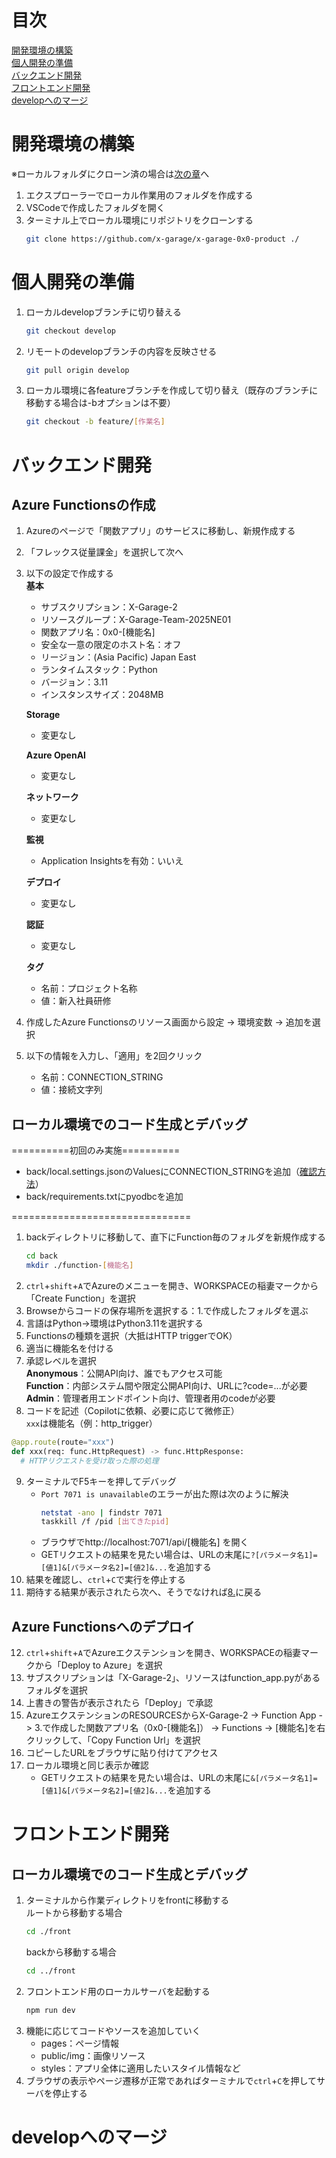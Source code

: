 # 目次
[開発環境の構築](#make_env)<br>
[個人開発の準備](#prepare)<br>
[バックエンド開発](#back)<br>
[フロントエンド開発](#front)<br>
[developへのマージ](#merge)<br>

<a id="make_env"></a>
# 開発環境の構築
※ローカルフォルダにクローン済の場合は[次の章](#prepare)へ
1. エクスプローラーでローカル作業用のフォルダを作成する
2. VSCodeで作成したフォルダを開く
3. ターミナル上でローカル環境にリポジトリをクローンする
   ```bash
   git clone https://github.com/x-garage/x-garage-0x0-product ./
   ```

<a id="prepare"></a>
# 個人開発の準備
1. ローカルdevelopブランチに切り替える
   ```bash
   git checkout develop
   ```
2. リモートのdevelopブランチの内容を反映させる
   ```bash
   git pull origin develop
   ```
3. ローカル環境に各featureブランチを作成して切り替え（既存のブランチに移動する場合は-bオプションは不要）
   ```bash
   git checkout -b feature/[作業名]
   ```

<a id="back"></a>
# バックエンド開発
## Azure Functionsの作成
1. Azureのページで「関数アプリ」のサービスに移動し、新規作成する
2. 「フレックス従量課金」を選択して次へ
3. 以下の設定で作成する<br>
   **基本**
   - サブスクリプション：X-Garage-2
   - リソースグループ：X-Garage-Team-2025NE01
   - 関数アプリ名：0x0-[機能名]
   - 安全な一意の限定のホスト名：オフ
   - リージョン：(Asia Pacific) Japan East
   - ランタイムスタック：Python
   - バージョン：3.11
   - インスタンスサイズ：2048MB
   
   **Storage**
   - 変更なし

   **Azure OpenAI**
   - 変更なし
  
   **ネットワーク**
   - 変更なし
  
   **監視**
   - Application Insightsを有効：いいえ
  
   **デプロイ**
   - 変更なし
  
   **認証**
   - 変更なし

   **タグ**
   - 名前：プロジェクト名称
   - 値：新入社員研修
4. 作成したAzure Functionsのリソース画面から設定 -> 環境変数 -> 追加を選択
5. 以下の情報を入力し、「適用」を2回クリック
   - 名前：CONNECTION_STRING
   - 値：接続文字列
## ローカル環境でのコード生成とデバッグ
==========初回のみ実施==========
- back/local.settings.jsonのValuesにCONNECTION_STRINGを追加（[確認方法](https://github.com/x-garage/x-garage-0x0-product/blob/main/DB%E4%BD%9C%E6%88%90%E5%82%99%E5%BF%98%E9%8C%B2.md#%E3%83%87%E3%83%BC%E3%82%BF%E3%83%99%E3%83%BC%E3%82%B9%E6%83%85%E5%A0%B1%E3%81%AE%E7%A2%BA%E8%AA%8D)）
- back/requirements.txtにpyodbcを追加
  
===============================
1. backディレクトリに移動して、直下にFunction毎のフォルダを新規作成する
   ```bash
   cd back
   mkdir ./function-[機能名]
   ```
2. `ctrl`+`shift`+`A`でAzureのメニューを開き、WORKSPACEの稲妻マークから「Create Function」を選択
3. Browseからコードの保存場所を選択する：1.で作成したフォルダを選ぶ
4. 言語はPython→環境はPython3.11を選択する
5. Functionsの種類を選択（大抵はHTTP triggerでOK）
6. 適当に機能名を付ける
7. 承認レベルを選択<br>
   **Anonymous**：公開API向け、誰でもアクセス可能<br>
   **Function**：内部システム間や限定公開API向け、URLに?code=...が必要<br>
   **Admin**：管理者用エンドポイント向け、管理者用のcodeが必要<br>
<a id="back_coding"></a>
8. コードを記述（Copilotに依頼、必要に応じて微修正）<br>
   `xxx`は機能名（例：http_trigger）
```python
@app.route(route="xxx")
def xxx(req: func.HttpRequest) -> func.HttpResponse:
  # HTTPリクエストを受け取った際の処理
```
9. ターミナルでF5キーを押してデバッグ
   - `Port 7071 is unavailable`のエラーが出た際は次のように解決
     ```bash
     netstat -ano | findstr 7071
     taskkill /f /pid [出てきたpid]
     ```
   - ブラウザでhttp://localhost:7071/api/[機能名] を開く
   - GETリクエストの結果を見たい場合は、URLの末尾に`?[パラメータ名1]=[値1]&[パラメータ名2]=[値2]&...`を追加する
11. 結果を確認し、`ctrl`+`C`で実行を停止する
12. 期待する結果が表示されたら次へ、そうでなければ[8.](#back_coding)に戻る

## Azure Functionsへのデプロイ
12. `ctrl`+`shift`+`A`でAzureエクステンションを開き、WORKSPACEの稲妻マークから「Deploy to Azure」を選択
13. サブスクリプションは「X-Garage-2」、リソースはfunction_app.pyがあるフォルダを選択
14. 上書きの警告が表示されたら「Deploy」で承認
15. AzureエクステンションのRESOURCESからX-Garage-2 -> Function App -> 3.で作成した関数アプリ名（0x0-[機能名]） -> Functions -> [機能名]を右クリックして、「Copy Function Url」を選択
16. コピーしたURLをブラウザに貼り付けてアクセス
17. ローカル環境と同じ表示か確認
    - GETリクエストの結果を見たい場合は、URLの末尾に`&[パラメータ名1]=[値1]&[パラメータ名2]=[値2]&...`を追加する


<a id="front"></a>
# フロントエンド開発
## ローカル環境でのコード生成とデバッグ
1. ターミナルから作業ディレクトリをfrontに移動する<br>
   ルートから移動する場合
   ```bash
   cd ./front
   ```
   backから移動する場合
   ```bash
   cd ../front
   ```
2. フロントエンド用のローカルサーバを起動する
   ```bash
   npm run dev
   ```
3. 機能に応じてコードやソースを追加していく
   - pages：ページ情報
   - public/img：画像リソース
   - styles：アプリ全体に適用したいスタイル情報など
4. ブラウザの表示やページ遷移が正常であればターミナルで`ctrl`+`C`を押してサーバを停止する

<a id="merge"></a>
# developへのマージ
